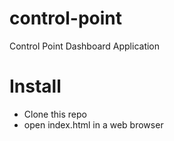 # control-point

Control Point Dashboard Application

# Install

* Clone this repo
* open index.html in a web browser
